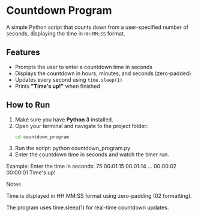 # Countdown Program

A simple Python script that counts down from a user-specified number of seconds, displaying the time in `HH:MM:SS` format.

## Features
- Prompts the user to enter a countdown time in seconds
- Displays the countdown in hours, minutes, and seconds (zero-padded)
- Updates every second using `time.sleep(1)`
- Prints **"Time's up!"** when finished

## How to Run
1. Make sure you have **Python 3** installed.
2. Open your terminal and navigate to the project folder:
   ```bash
   cd countdown_program
3. Run the script:
    python countdown_program.py
4. Enter the countdown time in seconds and watch the timer run.

Example:
    Enter the time in seconds: 75
    00:01:15
    00:01:14
    ...
    00:00:02
    00:00:01
    Time's up!

Notes

Time is displayed in HH:MM:SS format using zero-padding (02 formatting).

The program uses time.sleep(1) for real-time countdown updates.